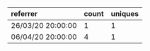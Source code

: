 | referrer          | count | uniques |
| :---------------- | :---- | :------ |
| 26/03/20 20:00:00 | 1     | 1       |
| 06/04/20 20:00:00 | 4     | 1       |